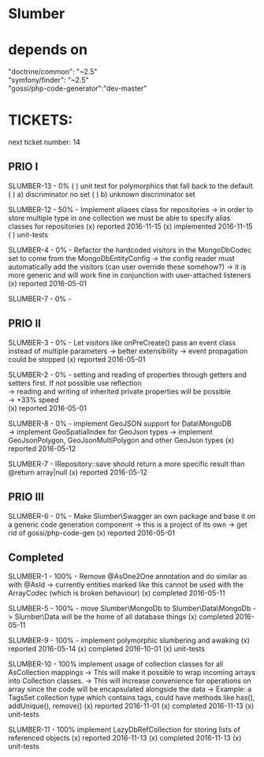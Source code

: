 # Slumber

# depends on
 
"doctrine/common": "~2.5"  
"symfony/finder": "~2.5"  
"gossi/php-code-generator":"dev-master"  

# TICKETS:

next ticket number: 14

## PRIO I

SLUMBER-13 - 0%
    ( ) unit test for polymorphics that fall back to the default
       ( ) a) discriminator no set
       ( ) b) unknown discriminator set

SLUMBER-12 - 50% - Implement aliases class for repositories
    -> in order to store multiple type in one collection we must be able to specify alias classes for repositories
    (x) reported 2016-11-15
    (x) implemented 2016-11-15
    ( ) unit-tests
    
SLUMBER-4 - 0% - Refactor the hardcoded visitors in the MongoDbCodec set to come from the MongoDbEntityConfig
    -> the config reader must automatically add the visitors (can user override these somehow?)
    -> it is more generic and will work fine in conjunction with user-attached listeners  
    (x) reported 2016-05-01
    
SLUMBER-7 - 0% -    
    
## PRIO II

SLUMBER-3 - 0% - Let visitors like onPreCreate() pass an event class instead of multiple parameters
    -> better extensibility
    -> event propagation could be stopped
    (x) reported 2016-05-01
  
SLUMBER-2 - 0% - setting and reading of properties through getters and setters first. If not possible use reflection  
    -> reading and writing of inherited private properties will be possible  
    -> +33% speed  
    (x) reported 2016-05-01

SLUMBER-8 - 0% - implement GeoJSON support for Data\MongoDB   
    -> implement GeoSpatialIndex for GeoJson types
    -> implement GeoJsonPolygon, GeoJsonMultiPolygon and other GeoJson types
    (x) reported 2016-05-12

SLUMBER-7 - IRepository::save should return a more specific result than @return array|null
    (x) reported 2016-05-12

## PRIO III

SLUMBER-6 - 0% - Make Slumber\Swagger an own package and base it on a generic code generation component
    -> this is a project of its own 
    -> get rid of gossi/php-code-gen
    (x) reported 2016-05-01


## Completed

SLUMBER-1 - 100% - Remove @AsOne2One annotation and do similar as with @AsId
  -> currently entities marked like this cannot be used with the ArrayCodec (which is broken behaviour)
  (x) completed 2016-05-11      
     
SLUMBER-5 - 100% - move Slumber\MongoDb to Slumber\Data\MongoDb
  -> Slumber\Data will be the home of all database things
  (x) completed 2016-05-11  
     
SLUMBER-9 - 100% - implement polymorphic slumbering and awaking
  (x) reported 2016-05-14
  (x) completed 2016-10-01
  (x) unit-tests
       
SLUMBER-10 - 100% implement usage of collection classes for all AsCollection mappings
  -> This will make it possible to wrap incoming arrays into Collection classes.
  -> This will increase convenience for operations on array since the code will be encapsulated alongside the data
  -> Example: a TagsSet collection type which contains tags, could have methods like has(), addUnique(), remove()
  (x) reported 2016-11-01
  (x) completed 2016-11-13
  (x) unit-tests
     
SLUMBER-11 - 100% implement LazyDbRefCollection for storing lists of referenced objects
  (x) reported 2016-11-13
  (x) completed 2016-11-13
  (x) unit-tests
